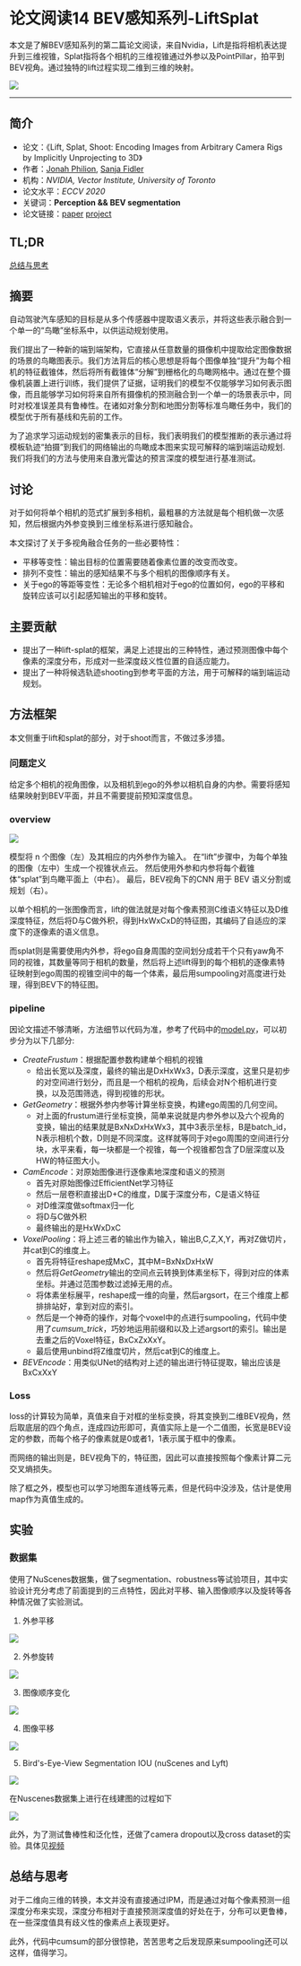 # 论文阅读14 BEV感知系列-LiftSplat



本文是了解BEV感知系列的第二篇论文阅读，来自Nvidia，Lift是指将相机表达提升到三维视锥，Splat指将各个相机的三维视锥通过外参以及PointPillar，拍平到BEV视角。通过独特的lift过程实现二维到三维的映射。

<!--more-->

![](https://pictures-1309138036.cos.ap-nanjing.myqcloud.com/img/20220419203757.png)

---

## 简介

-   论文：《Lift, Splat, Shoot: Encoding Images from Arbitrary Camera Rigs by Implicitly Unprojecting to 3D》
-   作者：[Jonah Philion](https://scholar.google.com/citations?user=VVIAoY0AAAAJ&hl=en), [Sanja Fidler](http://www.cs.toronto.edu/~fidler/)
-   机构：_NVIDIA, Vector Institute, University of Toronto_
-   论文水平：_ECCV 2020_
-   关键词：**Perception && BEV segmentation**
-   论文链接：[paper](https://arxiv.org/abs/2008.05711)  [project](https://nv-tlabs.github.io/lift-splat-shoot/)


## TL;DR

[总结与思考](#总结与思考)

## 摘要

自动驾驶汽车感知的目标是从多个传感器中提取语义表示，并将这些表示融合到一个单一的“鸟瞰”坐标系中，以供运动规划使用。

我们提出了一种新的端到端架构，它直接从任意数量的摄像机中提取给定图像数据的场景的鸟瞰图表示。我们方法背后的核心思想是将每个图像单独“提升”为每个相机的特征截锥体，然后将所有截锥体“分解”到栅格化的鸟瞰网格中。通过在整个摄像机装置上进行训练，我们提供了证据，证明我们的模型不仅能够学习如何表示图像，而且能够学习如何将来自所有摄像机的预测融合到一个单一的场景表示中，同时对校准误差具有鲁棒性。在诸如对象分割和地图分割等标准鸟瞰任务中，我们的模型优于所有基线和先前的工作。

为了追求学习运动规划的密集表示的目标，我们表明我们的模型推断的表示通过将模板轨迹“拍摄”到我们的网络输出的鸟瞰成本图来实现可解释的端到端运动规划.我们将我们的方法与使用来自激光雷达的预言深度的模型进行基准测试。

## 讨论

对于如何将单个相机的范式扩展到多相机，最粗暴的方法就是每个相机做一次感知，然后根据内外参变换到三维坐标系进行感知融合。

本文探讨了关于多视角融合任务的一些必要特性：

- 平移等变性：输出目标的位置需要随着像素位置的改变而改变。
- 排列不变性：输出的感知结果不与多个相机的图像顺序有关。
- 关于ego的等距等变性：无论多个相机相对于ego的位置如何，ego的平移和旋转应该可以引起感知输出的平移和旋转。

## 主要贡献

- 提出了一种lift-splat的框架，满足上述提出的三种特性，通过预测图像中每个像素的深度分布，形成对一些深度歧义性位置的自适应能力。
- 提出了一种将候选轨迹shooting到参考平面的方法，用于可解释的端到端运动规划。

## 方法框架

本文侧重于lift和splat的部分，对于shoot而言，不做过多涉猎。

### 问题定义

给定多个相机的视角图像，以及相机到ego的外参以相机自身的内参。需要将感知结果映射到BEV平面，并且不需要提前预知深度信息。

### overview

![](https://pictures-1309138036.cos.ap-nanjing.myqcloud.com/img/20220419194639.png)

模型将 n 个图像（左）及其相应的内外参作为输入。 在“lift”步骤中，为每个单独的图像（左中）生成一个视锥状点云。 然后使用外参和内参将每个截锥体“splat”到鸟瞰平面上（中右）。 最后，BEV视角下的CNN 用于 BEV 语义分割或规划（右）。

以单个相机的一张图像而言，lift的做法就是对每个像素预测C维语义特征以及D维深度特征，然后将D与C做外积，得到HxWxCxD的特征图，其编码了自适应的深度下的逐像素的语义信息。

而splat则是需要使用内外参，将ego自身周围的空间划分成若干个只有yaw角不同的视锥，其数量等同于相机的数量，然后将上述lift得到的每个相机的逐像素特征映射到ego周围的视锥空间中的每一个体素，最后用sumpooling对高度进行处理，得到BEV下的特征图。

### pipeline

因论文描述不够清晰，方法细节以代码为准，参考了代码中的[model.py](https://github.com/nv-tlabs/lift-splat-shoot/blob/master/src/models.py)，可以初步分为以下几部分:

- *CreateFrustum*：根据配置参数构建单个相机的视锥
	- 给出长宽以及深度，最终的输出是DxHxWx3，D表示深度，这里只是初步的对空间进行划分，而且是一个相机的视角，后续会对N个相机进行变换，以及范围筛选，得到视锥的形状。
- *GetGeometry*：根据外参内参等计算坐标变换，构建ego周围的几何空间。
	- 对上面的frustum进行坐标变换，简单来说就是内参外参以及六个视角的变换，输出的结果就是BxNxDxHxWx3，其中3表示坐标，B是batch_id，N表示相机个数，D则是不同深度。这样就等同于对ego周围的空间进行分块，水平来看，每一块都是一个视锥，每一个视锥都包含了D层深度以及HW的特征图大小。
- *CamEncode*：对原始图像进行逐像素地深度和语义的预测
	- 首先对原始图像过EfficientNet学习特征
	- 然后一层卷积直接出D+C的维度，D属于深度分布，C是语义特征
	- 对D维深度做softmax归一化
	- 将D与C做外积
	- 最终输出的是HxWxDxC
- *VoxelPooling*：将上述三者的输出作为输入，输出B,C,Z,X,Y，再对Z做切片，并cat到C的维度上。
	- 首先将特征reshape成MxC，其中M=BxNxDxHxW
	- 然后将*GetGeometry*输出的空间点云转换到体素坐标下，得到对应的体素坐标。并通过范围参数过滤掉无用的点。
	- 将体素坐标展平，reshape成一维的向量，然后argsort，在三个维度上都排排站好，拿到对应的索引。
	- 然后是一个神奇的操作，对每个voxel中的点进行sumpooling，代码中使用了*cumsum_trick*，巧妙地运用前缀和以及上述argsort的索引。输出是去重之后的Voxel特征，BxCxZxXxY。
	- 最后使用unbind将Z维度切片，然后cat到C的维度上。
- *BEVEncode*：用类似UNet的结构对上述的输出进行特征提取，输出应该是BxCxXxY

### Loss

loss的计算较为简单，真值来自于对框的坐标变换，将其变换到二维BEV视角，然后取底层的四个角点，连成四边形即可，真值实际上是一个二值图，长宽是BEV设定的参数，而每个格子的像素就是0或者1，1表示属于框中的像素。

而网络的输出则是，BEV视角下的，特征图，因此可以直接按照每个像素计算二元交叉熵损失。

除了框之外，模型也可以学习地图车道线等元素，但是代码中没涉及，估计是使用map作为真值生成的。

## 实验

### 数据集

使用了NuScenes数据集，做了segmentation、robustness等试验项目，其中实验设计充分考虑了前面提到的三点特性，因此对平移、输入图像顺序以及旋转等各种情况做了实验测试。

1. 外参平移

![](https://nv-tlabs.github.io/lift-splat-shoot/imgs/sym.gif)

2. 外参旋转

![](https://nv-tlabs.github.io/lift-splat-shoot/imgs/rot.gif)

3. 图像顺序变化

![](https://nv-tlabs.github.io/lift-splat-shoot/imgs/perm.gif)

4. 图像平移

![](https://nv-tlabs.github.io/lift-splat-shoot/imgs/im.gif)

5. Bird's-Eye-View Segmentation IOU (nuScenes and Lyft)

![](https://pictures-1309138036.cos.ap-nanjing.myqcloud.com/img/20220419203051.png)

在Nuscenes数据集上进行在线建图的过程如下

![](https://nv-tlabs.github.io/lift-splat-shoot/imgs/nusc.gif)

此外，为了测试鲁棒性和泛化性，还做了camera dropout以及cross dataset的实验。具体见[视频](https://youtu.be/oL5ISk6BnDE)


## 总结与思考

对于二维向三维的转换，本文并没有直接通过IPM，而是通过对每个像素预测一组深度分布来实现，深度分布相对于直接预测深度值的好处在于，分布可以更鲁棒，在一些深度值具有歧义性的像素点上表现更好。

此外，代码中cumsum的部分很惊艳，苦苦思考之后发现原来sumpooling还可以这样，值得学习。

